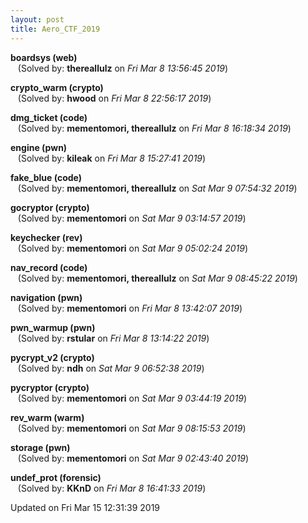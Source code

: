 ```yaml
---
layout: post
title: Aero_CTF_2019
---
```


<!--break-->

**boardsys (web)**  
&nbsp;&nbsp;&nbsp;(Solved by: **thereallulz** on _Fri Mar  8 13:56:45 2019_)  
  
**crypto_warm (crypto)**  
&nbsp;&nbsp;&nbsp;(Solved by: **hwood** on _Fri Mar  8 22:56:17 2019_)  
  
**dmg_ticket (code)**  
&nbsp;&nbsp;&nbsp;(Solved by: **mementomori, thereallulz** on _Fri Mar  8 16:18:34 2019_)  
  
**engine (pwn)**  
&nbsp;&nbsp;&nbsp;(Solved by: **kileak** on _Fri Mar  8 15:27:41 2019_)  
  
**fake_blue (code)**  
&nbsp;&nbsp;&nbsp;(Solved by: **mementomori, thereallulz** on _Sat Mar  9 07:54:32 2019_)  
  
**gocryptor (crypto)**  
&nbsp;&nbsp;&nbsp;(Solved by: **mementomori** on _Sat Mar  9 03:14:57 2019_)  
  
**keychecker (rev)**  
&nbsp;&nbsp;&nbsp;(Solved by: **mementomori** on _Sat Mar  9 05:02:24 2019_)  
  
**nav_record (code)**  
&nbsp;&nbsp;&nbsp;(Solved by: **mementomori, thereallulz** on _Sat Mar  9 08:45:22 2019_)  
  
**navigation (pwn)**  
&nbsp;&nbsp;&nbsp;(Solved by: **mementomori** on _Fri Mar  8 13:42:07 2019_)  
  
**pwn_warmup (pwn)**  
&nbsp;&nbsp;&nbsp;(Solved by: **rstular** on _Fri Mar  8 13:14:22 2019_)  
  
**pycrypt_v2 (crypto)**  
&nbsp;&nbsp;&nbsp;(Solved by: **ndh** on _Sat Mar  9 06:52:38 2019_)  
  
**pycryptor (crypto)**  
&nbsp;&nbsp;&nbsp;(Solved by: **mementomori** on _Sat Mar  9 03:44:19 2019_)  
  
**rev_warm (warm)**  
&nbsp;&nbsp;&nbsp;(Solved by: **mementomori** on _Sat Mar  9 08:15:53 2019_)  
  
**storage (pwn)**  
&nbsp;&nbsp;&nbsp;(Solved by: **mementomori** on _Sat Mar  9 02:43:40 2019_)  
  
**undef_prot (forensic)**  
&nbsp;&nbsp;&nbsp;(Solved by: **KKnD** on _Fri Mar  8 16:41:33 2019_)  
  


Updated on Fri Mar 15 12:31:39 2019
